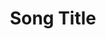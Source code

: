 ---
title: "Song Title"
tags: ["epic-rock"]
song_file: "/path/to/uploaded/file.mp3"
output_file: "/path/to/output/file.mp3"
---